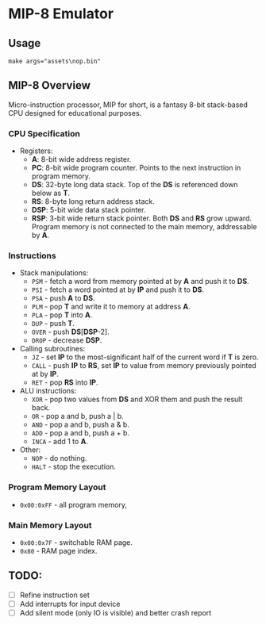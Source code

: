 # MIP-8 Emulator

## Usage
```
make args="assets\nop.bin"
```

## MIP-8 Overview
Micro-instruction processor, MIP for short, is a fantasy 8-bit stack-based CPU designed for educational purposes.

### CPU Specification
- Registers:
  - **A**: 8-bit wide address register.
  - **PC**: 8-bit wide program counter. Points to the next instruction in program memory.
  - **DS**: 32-byte long data stack. Top of the **DS** is referenced down below as **T**.
  - **RS**: 8-byte long return address stack.
  - **DSP**: 5-bit wide data stack pointer. 
  - **RSP**: 3-bit wide return stack pointer. 
Both **DS** and **RS** grow upward.
Program memory is not connected to the main memory, addressable by **A**.

### Instructions
- Stack manipulations:
  - `PSM` - fetch a word from memory pointed at by **A** and push it to **DS**.
  - `PSI` - fetch a word pointed at by **IP** and push it to **DS**.
  - `PSA` - push **A** to **DS**.
  - `PLM` - pop **T** and write it to memory at address **A**.
  - `PLA` - pop **T** into **A**.
  - `DUP` - push **T**.
  - `OVER` - push **DS**\[**DSP**-2\].
  - `DROP` - decrease **DSP**.
- Calling subroutines:
  - `JZ` - set **IP** to the most-significant half of the current word if **T** is zero.
  - `CALL` - push **IP** to **RS**, set **IP** to value from memory previously pointed at by **IP**.
  - `RET` - pop **RS** into **IP**.
- ALU instructions:
  - `XOR` - pop two values from **DS** and XOR them and push the result back.
  - `OR` - pop a and b, push a | b.
  - `AND` - pop a and b, push a & b.
  - `ADD` - pop a and b, push a + b.
  - `INCA` - add 1 to **A**.
- Other:
  - `NOP` - do nothing.
  - `HALT` - stop the execution.

### Program Memory Layout
- `0x00:0xFF` - all program memory,

### Main Memory Layout
- `0x00:0x7F` - switchable RAM page.
- `0x80` - RAM page index.


## TODO:
- [ ] Refine instruction set
- [ ] Add interrupts for input device
- [ ] Add silent mode (only IO is visible) and better crash report
